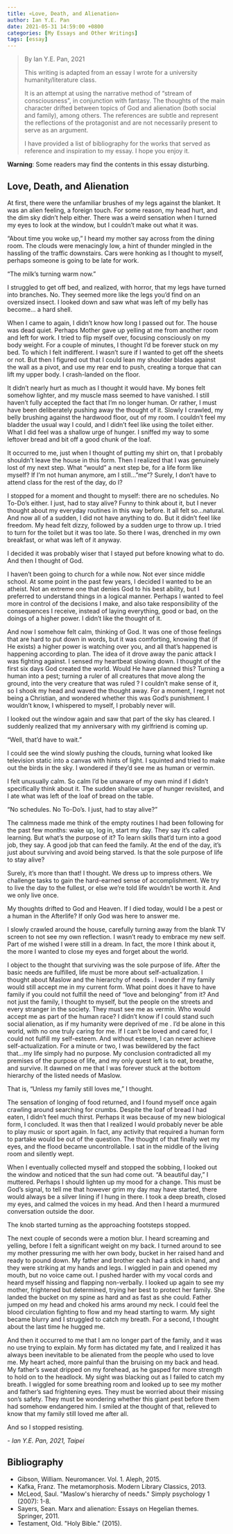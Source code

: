 ```yaml
---
title: «Love, Death, and Alienation»
author: Ian Y.E. Pan
date: 2021-05-31 14:59:00 +0800
categories: [My Essays and Other Writings]
tags: [essay]
---
```


> By Ian Y.E. Pan, 2021
>
> This writing is adapted from an essay I wrote for a university
> humanity/literature class.
>
> It is an attempt at using the narrative method of “stream of
> consciousness”, in conjunction with fantasy. The thoughts of the
> main character drifted between topics of God and alienation (both
> social and family), among others. The references are subtle and
> represent the reflections of the protagonist and are not necessarily
> present to serve as an argument.
>
> I have provided a list of bibliography for the works that served as
> reference and inspiration to my essay. I hope you enjoy it.

**Warning**: Some readers may find the contents in this essay
disturbing.

## Love, Death, and Alienation

At first, there were the unfamiliar brushes of my legs against the blanket. It was an alien feeling, a foreign touch. For some reason, my head hurt, and the dim sky didn’t help either. There was a weird sensation when I turned my eyes to look at the window, but I couldn’t make out what it was.

“About time you woke up,” I heard my mother say across from the dining room. The clouds were menacingly low, a hint of thunder mingled in the hassling of the traffic downstairs. Cars were honking as I thought to myself, perhaps someone is going to be late for work.

“The milk’s turning warm now.”

I struggled to get off bed, and realized, with horror, that my legs have turned into branches. No. They seemed more like the legs you’d find on an oversized insect. I looked down and saw what was left of my belly has become... a hard shell.

When I came to again, I didn’t know how long I passed out for. The house was dead quiet. Perhaps Mother gave up yelling at me from another room and left for work. I tried to flip myself over, focusing consciously on my body weight. For a couple of minutes, I thought I’d be forever stuck on my bed. To which I felt indifferent. I wasn’t sure if I wanted to get off the sheets or not. But then I figured out that I could lean my shoulder blades against the wall as a pivot, and use my rear end to push, creating a torque that can lift my upper body. I crash-landed on the floor.

It didn’t nearly hurt as much as I thought it would have. My bones felt somehow lighter, and my muscle mass seemed to have vanished. I still haven’t fully accepted the fact that I’m no longer human. Or rather, I must have been deliberately pushing away the thought of it. Slowly I crawled, my belly brushing against the hardwood floor, out of my room. I couldn’t feel my bladder the usual way I could, and I didn’t feel like using the toilet either. What I did feel was a shallow urge of hunger. I sniffed my way to some leftover bread and bit off a good chunk of the loaf.

It occurred to me, just when I thought of putting my shirt on, that I probably shouldn’t leave the house in this form. Then I realized that I was genuinely lost of my next step. What “would” a next step be, for a life form like myself? If I’m not human anymore, am I still...”me”? Surely, I don’t have to attend class for the rest of the day, do I?

I stopped for a moment and thought to myself: there are no schedules. No To-Do’s either. I just, had to stay alive?  Funny to think about it, but I never thought about my everyday routines in this way before. It all felt so...natural. And now all of a sudden, I did not have anything to do. But it didn’t feel like freedom. My head felt dizzy, followed by a sudden urge to throw up. I tried to turn for the toilet but it was too late. So there I was, drenched in my own breakfast, or what was left of it anyway.

I decided it was probably wiser that I stayed put before knowing what to do. And then I thought of God.

I haven’t been going to church for a while now. Not ever since middle school. At some point in the past few years, I decided I wanted to be an atheist. Not an extreme one that denies God to his best ability, but I preferred to understand things in a logical manner. Perhaps I wanted to feel more in control of the decisions I make, and also take responsibility of the consequences I receive, instead of laying everything, good or bad, on the doings of a higher power. I didn’t like the thought of it.

And now I somehow felt calm, thinking of God. It was one of those feelings that are hard to put down in words, but it was comforting, knowing that (if He exists) a higher power is watching over you, and all that’s happened is happening according to plan. The idea of it drove away the panic attack I was fighting against. I sensed my heartbeat slowing down. I thought of the first six days God created the world. Would He have planned this? Turning a human into a pest; turning a ruler of all creatures that move along the ground, into the very creature that was ruled ? I couldn’t make sense of it, so I shook my head and waved the thought away. For a moment, I regret not being a Christian, and wondered whether this was God’s punishment. I wouldn’t know, I whispered to myself, I probably never will.

I looked out the window again and saw that part of the sky has cleared. I suddenly realized that my anniversary with my girlfriend is coming up.

“Well, that’d have to wait.”

I could see the wind slowly pushing the clouds, turning what looked like television static into a canvas with hints of light. I squinted and tried to make out the birds in the sky. I wondered if they’d see me as human or vermin.

I felt unusually calm. So calm I’d be unaware of my own mind if I didn’t specifically think about it. The sudden shallow urge of hunger revisited, and I ate what was left of the loaf of bread on the table.

“No schedules. No To-Do’s. I just, had to stay alive?”

The calmness made me think of the empty routines I had been following for the past few months: wake up, log in, start my day. They say it’s called learning. But what’s the purpose of it? To learn skills that’d turn into a good job, they say. A good job that can feed the family. At the end of the day, it’s just about surviving and avoid being starved. Is that the sole purpose of life  to stay alive?

Surely, it’s more than that! I thought. We dress up to impress others. We challenge tasks to gain the hard-earned sense of accomplishment. We try to live the day to the fullest, or else we’re told life wouldn’t be worth it. And we only live once.

My thoughts drifted to God and Heaven. If I died today, would I be a pest or a human in the Afterlife? If only God was here to answer me.

I slowly crawled around the house, carefully turning away from the blank TV screen to not see my own reflection. I wasn’t ready to embrace my new self. Part of me wished I were still in a dream. In fact, the more I think about it, the more I wanted to close my eyes and forget about the world.

I object to the thought that surviving was the sole purpose of life. After the basic needs are fulfilled, life must be more about self-actualization. I thought about Maslow and the hierarchy of needs . I wonder if my family would still accept me in my current form. What point does it have to have family if you could not fulfill the need of “love and belonging” from it? And not just the family, I thought to myself, but the people on the streets and every stranger in the society. They must see me as vermin. Who would accept me as part of the human race? I didn’t know if I could stand such social alienation, as if my humanity were deprived of me . I’d be alone in this world, with no one truly caring for me. If I can’t be loved and cared for, I could not fulfill my self-esteem. And without esteem, I can never achieve self-actualization. For a minute or two, I was bewildered by the fact that...my life simply had no purpose. My conclusion contradicted all my premises of the purpose of life, and my only quest left is to eat, breathe, and survive. It dawned on me that I was forever stuck at the bottom hierarchy of the listed needs of Maslow.

That is, “Unless my family still loves me,” I thought.

The sensation of longing of food returned, and I found myself once again crawling around searching for crumbs. Despite the loaf of bread I had eaten, I didn’t feel much thirst. Perhaps it was because of my new biological form, I concluded. It was then that I realized I would probably never be able to play music or sport again. In fact, any activity that required a human form to partake would be out of the question. The thought of that finally wet my eyes, and the flood became uncontrollable. I sat in the middle of the living room and silently wept.

When I eventually collected myself and stopped the sobbing, I looked out the window and noticed that the sun had come out. “A beautiful day,” I muttered. Perhaps I should lighten up my mood for a change. This must be God’s signal, to tell me that however grim my day may have started, there would always be a silver lining if I hung in there. I took a deep breath, closed my eyes, and calmed the voices in my head. And then I heard a murmured conversation outside the door.

The knob started turning as the approaching footsteps stopped.

The next couple of seconds were a motion blur. I heard screaming and yelling, before I felt a significant weight on my back. I turned around to see my mother pressuring me with her own body, bucket in her raised hand and ready to pound down. My father and brother each had a stick in hand, and they were striking at my hands and legs. I wiggled in pain and opened my mouth, but no voice came out. I pushed harder with my vocal cords and heard myself hissing and flapping non-verbally. I looked up again to see my mother, frightened but determined, trying her best to protect her family. She landed the bucket on my spine as hard and as fast as she could. Father jumped on my head and choked his arms around my neck. I could feel the blood circulation fighting to flow and my head starting to warm. My sight became blurry and I struggled to catch my breath. For a second, I thought about the last time he hugged me.

And then it occurred to me that I am no longer part of the family, and it was no use trying to explain. My form has dictated my fate, and I realized it has always been inevitable to be alienated from the people who used to love me. My heart ached, more painful than the bruising on my back and head. My father’s sweat dripped on my forehead, as he gasped for more strength to hold on to the headlock. My sight was blacking out as I failed to catch my breath. I wiggled for some breathing room and looked up to see my mother and father’s sad frightening eyes. They must be worried about their missing son’s safety. They must be wondering whether this giant pest before them had somehow endangered him. I smiled at the thought of that, relieved to know that my family still loved me after all.

And so I stopped resisting.

*- Ian Y.E. Pan, 2021, Taipei*

## Bibliography

- Gibson, William. Neuromancer. Vol. 1. Aleph, 2015.
- Kafka, Franz. The metamorphosis. Modern Library Classics, 2013.
- McLeod, Saul. "Maslow's hierarchy of needs." Simply psychology 1
  (2007): 1-8.
- Sayers, Sean. Marx and alienation: Essays on Hegelian
  themes. Springer, 2011.
- Testament, Old. "Holy Bible." (2015).
